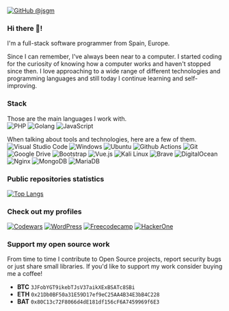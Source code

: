 
[![GitHub @jsgm](https://img.shields.io/github/followers/jsgm?label=follow&style=social&cacheSeconds=3600)](https://github.com/jsgm)

### Hi there 👋!
I'm a full-stack software programmer from Spain, Europe.

Since I can remember, I've always been near to a computer. I started coding for the curiosity of knowing how a computer works and haven't stopped since then. I love approaching to a wide range of different technologies and programming languages and still today I continue learning and self-improving.

### Stack
Those are the main languages I work with.<br>
![PHP](https://img.shields.io/badge/php-%23777BB4.svg?style=plastic&logo=php&logoColor=white) ![Golang](https://img.shields.io/badge/Go-00ADD8?style=plastic&logo=go&logoColor=white) ![JavaScript](https://img.shields.io/badge/javascript-%23323330.svg?style=plastic&logo=javascript&logoColor=%23F7DF1E)

When talking about tools and technologies, here are  a few of them.<br>
![Visual Studio Code](https://img.shields.io/badge/VS%20Code-0078d7.svg?style=plastic&logo=visual-studio-code&logoColor=white) ![Windows](https://img.shields.io/badge/Windows-0078D6?style=plastic&logo=windows&logoColor=white) ![Ubuntu](https://img.shields.io/badge/Ubuntu-E95420?style=plastic&logo=ubuntu&logoColor=white) ![Github Actions](https://img.shields.io/badge/GitHub_Actions-2088FF?style=plastic&logo=github-actions&logoColor=white) ![Git](https://img.shields.io/badge/git-%23F05033.svg?style=plastic&logo=git&logoColor=white) ![Google Drive](https://img.shields.io/badge/Google%20Drive-4285F4?style=plastic&logo=googledrive&logoColor=white) ![Bootstrap](https://img.shields.io/badge/bootstrap-%23563D7C.svg?style=plastic&logo=bootstrap&logoColor=white) ![Vue.js](https://img.shields.io/badge/vuejs-%2335495e.svg?style=plastic&logo=vuedotjs&logoColor=%234FC08D) ![Kali Linux](https://img.shields.io/badge/-Kali%20Linux-%23557C94?style=plastic&logo=kalilinux&logoColor=white) ![Brave](https://img.shields.io/badge/Brave-FB542B?style=plastic&logo=Brave&logoColor=white) ![DigitalOcean](https://img.shields.io/badge/DigitalOcean-%230167ff.svg?style=plastic&logo=digitalOcean&logoColor=white) ![Nginx](https://img.shields.io/badge/nginx-%23009639.svg?style=plastic&logo=nginx&logoColor=white) ![MongoDB](https://img.shields.io/badge/MongoDB-%234ea94b.svg?style=plastic&logo=mongodb&logoColor=white) ![MariaDB](https://img.shields.io/badge/MariaDB-003545?style=plastic&logo=mariadb&logoColor=white)

### Public repositories statistics
[![Top Langs](https://github-readme-stats.vercel.app/api/top-langs/?username=jsgm&theme=dark)](https://github.com/anuraghazra/github-readme-stats)
### Check out my profiles
[![Codewars](https://img.shields.io/badge/Codewars-B1361E?style=plastic&logo=codewars&logoColor=grey)](https://www.codewars.com/users/jsgm) [![WordPress](https://img.shields.io/badge/WordPress-%23117AC9.svg?style=plastic&logo=WordPress&logoColor=white)](https://profiles.wordpress.org/jsgm/) [![Freecodecamp](https://img.shields.io/badge/freecodecamp-27273D?style=plastic&logo=freecodecamp&logoColor=green)](https://freecodecamp.org/jsgm) [![HackerOne](https://img.shields.io/badge/-HackerOne-%23494649?style=plastic&logo=hackerone&logoColor=white)](https://hackerone.com/jsgm)

### Support my open source work
From time to time I contribute to Open Source projects, report security bugs or just share small libraries. If you'd like to support my work consider buying me a coffee!
- **BTC** `3JFobYGT9ikebTJsV37aikXExBSATc8SBi`
- **ETH** `0x21Db0BF50a31E59D17ef9eC25AA4B34E3bB4C228`
- **BAT** `0x80C13c72F8066d4dE181df156cF6A7459969f6E3`
